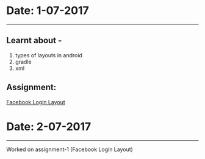 # Date: 1-07-2017
---------

## Learnt about - 
1. types of layouts in android
2. gradle
3. xml

## Assignment: 
[Facebook Login Layout](http://imgur.com/UXLmrhU)


# Date: 2-07-2017
---------

Worked on assignment-1 (Facebook Login Layout)

